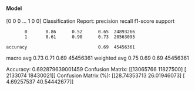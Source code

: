 #### Model
[0 0 0 ... 1 0 0]
Classification Report:
              precision    recall  f1-score   support

           0       0.86      0.52      0.65  24893266
           1       0.61      0.90      0.73  20563095

    accuracy                           0.69  45456361
   macro avg       0.73      0.71      0.69  45456361
weighted avg       0.75      0.69      0.69  45456361

Accuracy: 0.692879639001459
Confusion Matrix:
[[13065766 11827500]
 [ 2133074 18430021]]
Confusion Matrix (%):
[[28.74353713 26.01946073]
 [ 4.69257537 40.54442677]]
